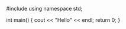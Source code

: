 #include <iostream>
  using namespace std;
  
  int main()
  {
  cout << "Hello" << endl;
  return 0;
  }
